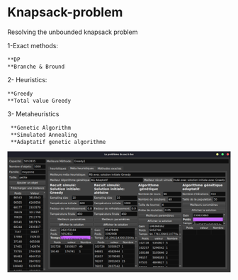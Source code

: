 # Knapsack-problem
Resolving the unbounded knapsack problem 

1-Exact methods:
    
    **DP
    **Branche & Bround
    
2- Heuristics:

    **Greedy 
    **Total value Greedy
    
3- Metaheuristics

     **Genetic Algorithm 
     **Simulated Annealing
     **Adaptatif genetic algorithme

![Screenshot](screenshot.png?raw=true "The application screenshot")
